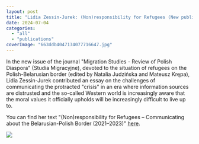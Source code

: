 ```yaml
---
layout: post
title: "Lidia Zessin-Jurek: (Non)responsibility for Refugees (New publication)"
date: 2024-07-04
categories: 
  - "all"
  - "publications"
coverImage: "663ddb4047134077716647.jpg"
---
```


In the new issue of the journal "Migration Studies - Review of Polish Diaspora" (Studia Migracyjne), devoted to the situation of refugees on the Polish-Belarusian border (edited by Natalia Judzińska and Mateusz Krępa), Lidia Zessin-Jurek contributed an essay on the challenges of communicating the protracted "crisis" in an era where information sources are distrusted and the so-called Western world is increasingly aware that the moral values it officially upholds will be increasingly difficult to live up to.

You can find her text "(Non)responsibility for Refugees – Communicating about the Belarusian-Polish Border (2021–2023)" [here](https://ejournals.eu/en/journal/smpp/article/non-responsibility-for-refugees-communicating-about-the-belarusian-polish-border-2021-2023).

![](../../../../assets/images/2024-07-04_zessin-jurek_nonresponsibility.jpg)
